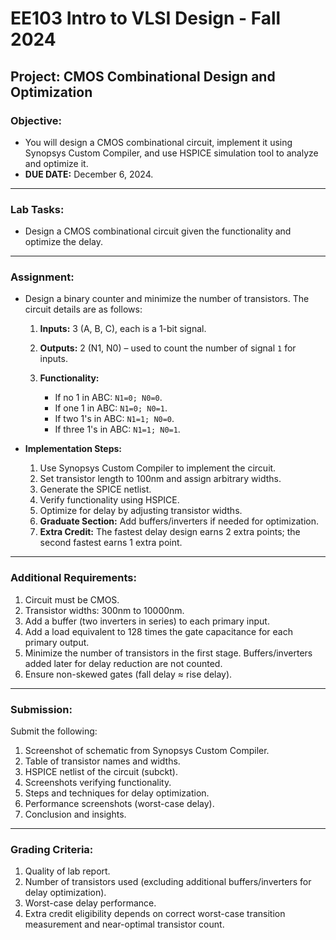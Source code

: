 # EE103 Intro to VLSI Design - Fall 2024

## Project: CMOS Combinational Design and Optimization

### Objective:

- You will design a CMOS combinational circuit, implement it using Synopsys Custom Compiler, and use HSPICE simulation tool to analyze and optimize it.
- **DUE DATE:** December 6, 2024.

---

### Lab Tasks:

- Design a CMOS combinational circuit given the functionality and optimize the delay.

---

### Assignment:

- Design a binary counter and minimize the number of transistors. The circuit details are as follows:

  1. **Inputs:** 3 (A, B, C), each is a 1-bit signal.
  2. **Outputs:** 2 (N1, N0) – used to count the number of signal `1` for inputs.
  3. **Functionality:**

      - If no 1 in ABC:  `N1=0; N0=0`.
      - If one 1 in ABC:  `N1=0; N0=1`.
      - If two 1's in ABC:  `N1=1; N0=0`.
      - If three 1's in ABC:  `N1=1; N0=1`.

- **Implementation Steps:**
  1. Use Synopsys Custom Compiler to implement the circuit.
  2. Set transistor length to 100nm and assign arbitrary widths.
  3. Generate the SPICE netlist.
  4. Verify functionality using HSPICE.
  5. Optimize for delay by adjusting transistor widths.
  6. **Graduate Section:** Add buffers/inverters if needed for optimization.
  7. **Extra Credit:** The fastest delay design earns 2 extra points; the second fastest earns 1 extra point.

---

### Additional Requirements:

1. Circuit must be CMOS.
2. Transistor widths: 300nm to 10000nm.
3. Add a buffer (two inverters in series) to each primary input.
4. Add a load equivalent to 128 times the gate capacitance for each primary output.
5. Minimize the number of transistors in the first stage. Buffers/inverters added later for delay reduction are not counted.
6. Ensure non-skewed gates (fall delay ≈ rise delay).

---

### Submission:

Submit the following:

1. Screenshot of schematic from Synopsys Custom Compiler.
2. Table of transistor names and widths.
3. HSPICE netlist of the circuit (subckt).
4. Screenshots verifying functionality.
5. Steps and techniques for delay optimization.
6. Performance screenshots (worst-case delay).
7. Conclusion and insights.

---

### Grading Criteria:

1. Quality of lab report.
2. Number of transistors used (excluding additional buffers/inverters for delay optimization).
3. Worst-case delay performance.
4. Extra credit eligibility depends on correct worst-case transition measurement and near-optimal transistor count.

